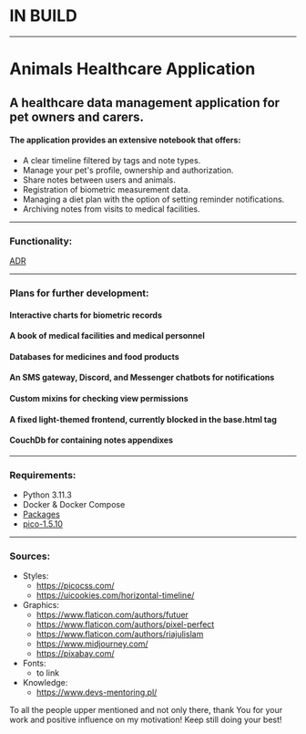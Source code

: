 # IN BUILD

---
# Animals Healthcare Application

## <strong> A healthcare data management application for pet owners and carers. </strong>


#### The application provides an extensive notebook that offers:
- A clear timeline filtered by tags and note types.
- Manage your pet's profile, ownership and authorization.
- Share notes between users and animals.
- Registration of biometric measurement data.
- Managing a diet plan with the option of setting reminder notifications.
- Archiving notes from visits to medical facilities.

---
### Functionality:
[ADR](doc/01_adr_functionality.md)

---

### Plans for further development:


#### Interactive charts for biometric records

#### A book of medical facilities and medical personnel

#### Databases for medicines and food products

#### An SMS gateway, Discord, and Messenger chatbots for notifications

#### Custom mixins for checking view permissions

#### A fixed light-themed frontend, currently blocked in the base.html <html> tag

#### CouchDb for containing notes appendixes

---


### Requirements:
- Python 3.11.3
- Docker & Docker Compose
- [Packages](AHC_app/Pipfile)
- [pico-1.5.10](https://github.com/picocss/pico/archive/refs/tags/v1.5.10.zip)

---
### Sources:

* Styles:
  * https://picocss.com/
  * https://uicookies.com/horizontal-timeline/
* Graphics:
  * https://www.flaticon.com/authors/futuer
  * https://www.flaticon.com/authors/pixel-perfect
  * https://www.flaticon.com/authors/riajulislam
  * https://www.midjourney.com/
  * https://pixabay.com/
* Fonts:
  * to link
* Knowledge:
  * https://www.devs-mentoring.pl/


To all the people upper mentioned and not only there, 
thank You for your work and positive influence on my motivation! 
Keep still doing your best!
